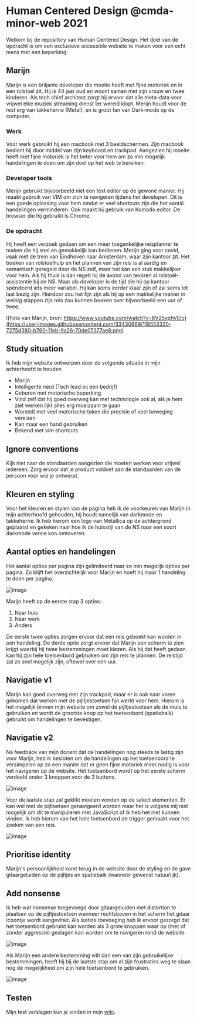 # Human Centered Design @cmda-minor-web 2021

Welkom bij de repository van Human Centered Design. Het doel van de opdracht is om een exclusieve accessible website te maken voor een echt mens met een beperking. 


## Marijn

Marijn is een briljante developer die moeite heeft met fijne motoriek en in een rolstoel zit. Hij is 44 jaar oud en woont samen met zijn vrouw en twee kinderen. Als tech chief architect zorgt hij ervoor dat alle meta-data voor vrijwel elke muziek streaming dienst ter wereld klopt. Merijn houdt voor de rest erg van takkeherrie (Metal), en is groot fan van Dark-mode op de computer. 

### Werk

Voor werk gebruikt hij een macbook met 3 beeldschermen. Zijn macbook bedient hij door middel van zijn keyboard en trackpad. Aangezien hij moeite heeft met fijne motoriek is het beter voor hem om zo min mogelijk handelingen te doen om zijn doel op het web te bereiken. 

### Developer tools

Merijn gebruikt bijvoorbeeld niet een text editor op de gewone manier. Hij maakt gebruik van VIM om zich te navigeren tijdens het developen. Dit is een goede oplossing voor hem omdat er veel shortcuts zijn die het aantal handelingen verminderen. Ook maakt hij gebruik van Komodo editor. De browser die hij gebruikt is Chrome. 

### De opdracht

Hij heeft een verzoek gedaan om een meer toegankelijke reisplanner te maken die hij snel en gemakkelijk kan bedienen. Merijn ging voor covid, vaak met de trein van Eindhoven naar Amsterdam, waar zijn kantoor zit. Het boeken van rolstoelhulp en het plannen van zijn reis is al aardig en semantisch geregeld door de NS zelf, maar het kan een stuk makkelijker voor hem. Als hij thuis is dan regelt hij de avond van tevoren al rolstoel-assistentie bij de NS. Maar als developer is de tijd die hij op kantoor spendeerd iets meer variabel. Hij kan soms eerder klaar zijn of zal soms tot laat bezig zijn. Hierdoor zou het fijn zijn als hij op een makkelijke manier in weinig stappen zijn reis zou kunnen boeken over bijvoorbeeld een uur of twee. 

![Foto van Marijn, bron: https://www.youtube.com/watch?v=8V25yphVEIo](https://user-images.githubusercontent.com/33430669/118553320-7275d380-b760-11eb-9a26-70de07377ae8.png)

## Study situation

Ik heb mijn website ontworpen door de volgende situatie in mijn achterhoofd te houden

- Marijn
- Intelligente nerd (Tech lead bij een bedrijf)
- Geboren met motorische beperking
- Vind zelf dat hij goed overweg kan met technologie ook al, als je hem ziet werken lijkt alles erg moeizaam te gaan
- Worstelt met veel motorische taken die precisie of veel beweging vereisen
- Kan maar een hand gebruiken
- Bekend met vim shortcuts

## Ignore conventions

Kijk niet naar de standaarden aangezien die moeten werken voor vrijwel iedereen. Zorg ervoor dat je product voldoet aan de standaarden van de persoon voor wie je ontwerpt.

## Kleuren en styling

Voor het kleuren en stylen van de pagina heb ik de voorkeuren van Marijn in mijn achterhoofd gehouden, hij houdt namelijk van darkmode en takkeherrie. Ik heb hierom een logo van Metallica op de achtergrond geplaatst en gekeken naar hoe ik de huisstijl van de NS naar een soort darkmode versie kon omtoveren. 

## Aantal opties en handelingen

Het aantal opties per pagina zijn gelimiteerd naar zo min mogelijk opties per pagina. Zo blijft het overzichtelijk voor Marijn en hoeft hij maar 1 handeling te doen per pagina.

![image](https://user-images.githubusercontent.com/33430669/118552073-bd8ee700-b75e-11eb-81fa-5780812abb9b.png)

Marijn heeft op de eerste stap 3 opties:

1. Naar huis
2. Naar werk
3. Anders

De eerste twee opties zorgen ervoor dat een reis geboekt kan worden in een handeling. De derde optie zorgt ervoor dat Marijn een scherm te zien krijgt waarbij hij twee bestemmingen moet kiezen. Als hij dat heeft gedaan kan hij zijn hele toetsenbord gebruiken om zijn reis te plannen. De reistijd zal zo snel mogelijk zijn, oftewel over een uur. 

## Navigatie v1

Marijn kan goed overweg met zijn trackpad, maar er is ook naar voren gekomen dat werken met de pijltjestoetsen fijn werkt voor hem. Hierom is het mogelijk binnen mijn website om zowel de pijltjestoetsen als de muis te gebruiken en wordt de grootste knop op het toetsenbord (spatiebalk) gebruikt om handelingen te bevestigen.

## Navigatie v2

Na feedback van mijn docent dat de handelingen nog steeds te lastig zijn voor Marijn, heb ik besloten om de handelingen op het toetsenbord te versimpelen op zo een manier dat er geen fijne motoriek meer nodig is voor het navigeren op de website. Het toetsenbord wordt op het eerste scherm verdeeld onder 3 knoppen voor de 3 buttons.

![image](https://user-images.githubusercontent.com/33430669/118552073-bd8ee700-b75e-11eb-81fa-5780812abb9b.png)

Voor de laatste stap zal geklikt moeten worden op de select elementen. Er kan wel met de pijltoetsen genavigeerd worden maar het is volgens mij niet mogelijk om dit te manipuleren met JavaScript of ik heb het niet kunnen vinden. Ik heb hierom van het hele toetsenbord de trigger gemaakt voor het zoeken van een reis. 

![image](https://user-images.githubusercontent.com/33430669/118552151-d9928880-b75e-11eb-96d2-aadb2108a7d5.png)

## Prioritise identity

Marijn's persoonlijkheid komt terug in de website door de styling en de gave gitaargeluiden op de pijltjes en spatiebalk (wanneer gewenst natuurlijk).

## Add nonsense

Ik heb wat nonsense toegevoegd door gitaargeluiden met distortion te plaatsen op de pijltjestoetsen wanneer rechtsboven in het scherm het gitaar icoontje wordt aangevinkt. Als laatste toevoeging heb ik ervoor gezorgd dat het toetsenbord gebruikt kan worden als 3 grote knoppen waar op (met of zonder aggressie) geslagen kan worden om te navigeren rond de website. 

![image](https://user-images.githubusercontent.com/33430669/118547153-430f9880-b759-11eb-9588-693adb873b98.png)

Als Marijn een andere bestemming wilt dan een van zijn gebruikelijke bestemmingen, heeft hij bij de laatste stap om al zijn frustraties weg te slaan nog de mogelijkheid om zijn hele toetsenbord te gebruiken.

![image](https://user-images.githubusercontent.com/33430669/118549337-9be03080-b75b-11eb-9929-8447c740396e.png)

## Testen

Mijn test verslagen kun je vinden in mijn [wiki](https://github.com/Chazzers/human-centered-design-2021/wiki). 


